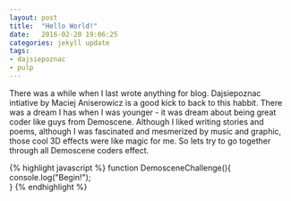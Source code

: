 ```yaml
---
layout: post
title:  "Hello World!"
date:   2016-02-20 19:06:25
categories: jekyll update
tags:
- dajsiepoznac
- pulp
---
```


There was a while when I last wrote anything for blog. Dajsiepoznac intiative by Maciej Aniserowicz is a good kick to back to this habbit.
There was a dream I has when I was younger - it was dream about being great coder like guys from Demoscene. Although I liked writing stories and poems,
although I was fascinated and mesmerized by music and graphic, those cool 3D effects were like magic for me. So lets try to go together through all Demoscene
coders effect.

{% highlight javascript %}
function DemosceneChallenge(){
	console.log("Begin!");	
}
{% endhighlight %}


